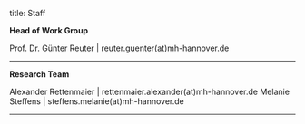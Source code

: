 title: Staff

**Head of Work Group**

Prof. Dr. Günter Reuter | reuter.guenter(at)mh-hannover.de

---------------------------
**Research Team**

Alexander Rettenmaier | rettenmaier.alexander(at)mh-hannover.de
Melanie Steffens | steffens.melanie(at)mh-hannover.de


-----------------------------